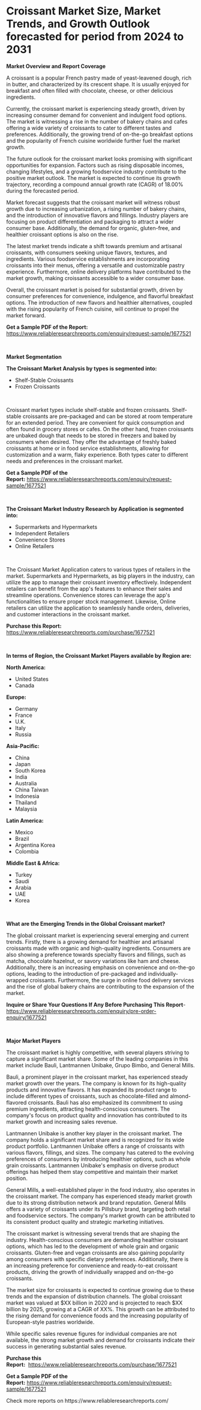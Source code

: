 <p><h1>Croissant Market Size, Market Trends, and Growth Outlook forecasted for period from 2024 to 2031</h1></p><p><strong>Market Overview and Report Coverage</strong></p>
<p><p>A croissant is a popular French pastry made of yeast-leavened dough, rich in butter, and characterized by its crescent shape. It is usually enjoyed for breakfast and often filled with chocolate, cheese, or other delicious ingredients. </p><p>Currently, the croissant market is experiencing steady growth, driven by increasing consumer demand for convenient and indulgent food options. The market is witnessing a rise in the number of bakery chains and cafes offering a wide variety of croissants to cater to different tastes and preferences. Additionally, the growing trend of on-the-go breakfast options and the popularity of French cuisine worldwide further fuel the market growth.</p><p>The future outlook for the croissant market looks promising with significant opportunities for expansion. Factors such as rising disposable incomes, changing lifestyles, and a growing foodservice industry contribute to the positive market outlook. The market is expected to continue its growth trajectory, recording a compound annual growth rate (CAGR) of 18.00% during the forecasted period.</p><p>Market forecast suggests that the croissant market will witness robust growth due to increasing urbanization, a rising number of bakery chains, and the introduction of innovative flavors and fillings. Industry players are focusing on product differentiation and packaging to attract a wider consumer base. Additionally, the demand for organic, gluten-free, and healthier croissant options is also on the rise.</p><p>The latest market trends indicate a shift towards premium and artisanal croissants, with consumers seeking unique flavors, textures, and ingredients. Various foodservice establishments are incorporating croissants into their menus, offering a versatile and customizable pastry experience. Furthermore, online delivery platforms have contributed to the market growth, making croissants accessible to a wider consumer base.</p><p>Overall, the croissant market is poised for substantial growth, driven by consumer preferences for convenience, indulgence, and flavorful breakfast options. The introduction of new flavors and healthier alternatives, coupled with the rising popularity of French cuisine, will continue to propel the market forward.</p></p>
<p><strong>Get a Sample PDF of the Report:</strong> <a href="https://www.reliableresearchreports.com/enquiry/request-sample/1677521">https://www.reliableresearchreports.com/enquiry/request-sample/1677521</a></p>
<p>&nbsp;</p>
<p><strong>Market Segmentation</strong></p>
<p><strong>The Croissant Market Analysis by types is segmented into:</strong></p>
<p><ul><li>Shelf-Stable Croissants</li><li>Frozen Croissants</li></ul></p>
<p>&nbsp;</p>
<p><p>Croissant market types include shelf-stable and frozen croissants. Shelf-stable croissants are pre-packaged and can be stored at room temperature for an extended period. They are convenient for quick consumption and often found in grocery stores or cafes. On the other hand, frozen croissants are unbaked dough that needs to be stored in freezers and baked by consumers when desired. They offer the advantage of freshly baked croissants at home or in food service establishments, allowing for customization and a warm, flaky experience. Both types cater to different needs and preferences in the croissant market.</p></p>
<p><strong>Get a Sample PDF of the Report:</strong>&nbsp;<a href="https://www.reliableresearchreports.com/enquiry/request-sample/1677521">https://www.reliableresearchreports.com/enquiry/request-sample/1677521</a></p>
<p>&nbsp;</p>
<p><strong>The Croissant Market Industry Research by Application is segmented into:</strong></p>
<p><ul><li>Supermarkets and Hypermarkets</li><li>Independent Retailers</li><li>Convenience Stores</li><li>Online Retailers</li></ul></p>
<p>&nbsp;</p>
<p><p>The Croissant Market Application caters to various types of retailers in the market. Supermarkets and Hypermarkets, as big players in the industry, can utilize the app to manage their croissant inventory effectively. Independent retailers can benefit from the app's features to enhance their sales and streamline operations. Convenience stores can leverage the app's functionalities to ensure proper stock management. Likewise, Online retailers can utilize the application to seamlessly handle orders, deliveries, and customer interactions in the croissant market.</p></p>
<p><strong>Purchase this Report:</strong>&nbsp; <a href="https://www.reliableresearchreports.com/purchase/1677521">https://www.reliableresearchreports.com/purchase/1677521</a></p>
<p>&nbsp;</p>
<p><strong>In terms of Region, the Croissant Market Players available by Region are:</strong></p>
<p>
    <p> <strong> North America: </strong>
        <ul>
            <li>United States</li>
            <li>Canada</li>
        </ul>
        </p> 
    <p> <strong> Europe: </strong>
        <ul>
            <li>Germany</li>
            <li>France</li>
            <li>U.K.</li>
            <li>Italy</li>
            <li>Russia</li>
        </ul>
        </p> 
    <p> <strong> Asia-Pacific: </strong>
        <ul>
            <li>China</li>
            <li>Japan</li>
            <li>South Korea</li>
            <li>India</li>
            <li>Australia</li>
            <li>China Taiwan</li>
            <li>Indonesia</li>
            <li>Thailand</li>
            <li>Malaysia</li>
        </ul>
        </p> 
    <p> <strong> Latin America: </strong>
        <ul>
            <li>Mexico</li>
            <li>Brazil</li>
            <li>Argentina Korea</li>
            <li>Colombia</li>
        </ul>
        </p> 
    <p> <strong> Middle East & Africa: </strong>
        <ul>
            <li>Turkey</li>
            <li>Saudi</li>
            <li>Arabia</li>
            <li>UAE</li>
            <li>Korea</li>
        </ul>
    </p>
    </p>
<p>&nbsp;</p>
<p><strong>What are the Emerging Trends in the Global Croissant market?</strong></p>
<p><p>The global croissant market is experiencing several emerging and current trends. Firstly, there is a growing demand for healthier and artisanal croissants made with organic and high-quality ingredients. Consumers are also showing a preference towards specialty flavors and fillings, such as matcha, chocolate hazelnut, or savory variations like ham and cheese. Additionally, there is an increasing emphasis on convenience and on-the-go options, leading to the introduction of pre-packaged and individually-wrapped croissants. Furthermore, the surge in online food delivery services and the rise of global bakery chains are contributing to the expansion of the market.</p></p>
<p><strong>Inquire or Share Your Questions If Any Before Purchasing This Report</strong>- <a href="https://www.reliableresearchreports.com/enquiry/pre-order-enquiry/1677521">https://www.reliableresearchreports.com/enquiry/pre-order-enquiry/1677521</a></p>
<p>&nbsp;</p>
<p><strong>Major Market Players</strong></p>
<p><p>The croissant market is highly competitive, with several players striving to capture a significant market share. Some of the leading companies in this market include Bauli, Lantmannen Unibake, Grupo Bimbo, and General Mills.</p><p>Bauli, a prominent player in the croissant market, has experienced steady market growth over the years. The company is known for its high-quality products and innovative flavors. It has expanded its product range to include different types of croissants, such as chocolate-filled and almond-flavored croissants. Bauli has also emphasized its commitment to using premium ingredients, attracting health-conscious consumers. The company's focus on product quality and innovation has contributed to its market growth and increasing sales revenue.</p><p>Lantmannen Unibake is another key player in the croissant market. The company holds a significant market share and is recognized for its wide product portfolio. Lantmannen Unibake offers a range of croissants with various flavors, fillings, and sizes. The company has catered to the evolving preferences of consumers by introducing healthier options, such as whole grain croissants. Lantmannen Unibake's emphasis on diverse product offerings has helped them stay competitive and maintain their market position.</p><p>General Mills, a well-established player in the food industry, also operates in the croissant market. The company has experienced steady market growth due to its strong distribution network and brand reputation. General Mills offers a variety of croissants under its Pillsbury brand, targeting both retail and foodservice sectors. The company's market growth can be attributed to its consistent product quality and strategic marketing initiatives.</p><p>The croissant market is witnessing several trends that are shaping the industry. Health-conscious consumers are demanding healthier croissant options, which has led to the development of whole grain and organic croissants. Gluten-free and vegan croissants are also gaining popularity among consumers with specific dietary preferences. Additionally, there is an increasing preference for convenience and ready-to-eat croissant products, driving the growth of individually wrapped and on-the-go croissants.</p><p>The market size for croissants is expected to continue growing due to these trends and the expansion of distribution channels. The global croissant market was valued at $XX billion in 2020 and is projected to reach $XX billion by 2025, growing at a CAGR of XX%. This growth can be attributed to the rising demand for convenience foods and the increasing popularity of European-style pastries worldwide.</p><p>While specific sales revenue figures for individual companies are not available, the strong market growth and demand for croissants indicate their success in generating substantial sales revenue.</p></p>
<p><strong>Purchase this Report:</strong>&nbsp;&nbsp;<a href="https://www.reliableresearchreports.com/purchase/1677521">https://www.reliableresearchreports.com/purchase/1677521</a></p>
<p></p>
<p><strong>Get a Sample PDF of the Report:</strong>&nbsp;<a href="https://www.reliableresearchreports.com/enquiry/request-sample/1677521">https://www.reliableresearchreports.com/enquiry/request-sample/1677521</a></p>
<p>Check more reports on https://www.reliableresearchreports.com/</p>